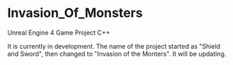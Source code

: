 # Invasion_Of_Monsters
 Unreal Engine 4 Game Project C++

It is currently in development.
The name of the project started as "Shield and Sword", then changed to "Invasion of the Monters". It will be updating. 
